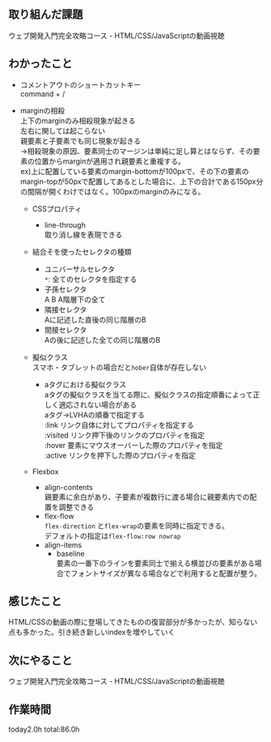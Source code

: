 ## 取り組んだ課題
ウェブ開発入門完全攻略コース - HTML/CSS/JavaScriptの動画視聴
## わかったこと
 * コメントアウトのショートカットキー   
   command + /
   
 * marginの相殺   
   上下のmarginのみ相殺現象が起きる   
   左右に関しては起こらない   
   親要素と子要素でも同じ現象が起きる   
   →相殺現象の原因、要素同士のマージンは単純に足し算とはならず、その要素の位置からmarginが適用され親要素と重複する。   
   ex)上に配置している要素のmargin-bottomが100pxで、その下の要素のmargin-topが50pxで配置してあるとした場合に、上下の合計である150px分の間隔が開くわけではなく。100pxのmarginのみになる。
   * CSSプロパティ   
     * line-through   
       取り消し線を表現できる   

   * 結合そを使ったセレクタの種類   
     * ユニバーサルセレクタ   
       `*`: 全てのセレクタを指定する   
     * 子孫セレクタ   
       A B  A階層下の全て   
     * 隣接セレクタ   
       Aに記述した直後の同じ階層のB   
     * 間接セレクタ   
       Aの後に記述した全ての同じ階層のB   
   * 擬似クラス   
      スマホ・タブレットの場合だと`hober`自体が存在しない
     * aタグにおける擬似クラス   
       aタグの擬似クラスを当てる際に、擬似クラスの指定順番によって正しく適応されない場合がある   
       aタグ→LVHAの順番で指定する   
       :link リンク自体に対してプロパティを指定する   
       :visited リンク押下後のリンクのプロパティを指定   
       :hover 要素にマウスオーバーした際のプロパティを指定   
       :active リンクを押下した際のプロパティを指定   
    * Flexbox   
      * align-contents   
        親要素に余白があり、子要素が複数行に渡る場合に親要素内での配置を調整できる   
      * flex-flow   
        `flex-direction` と`flex-wrap`の要素を同時に指定できる。   
        デフォルトの指定は`flex-flow:row nowrap`   
      * align-items   
        * baseline   
          要素の一番下のラインを要素同士で揃える横並びの要素がある場合でフォントサイズが異なる場合などで利用すると配置が整う。   
## 感じたこと
   HTML/CSSの動画の際に登場してきたものの復習部分が多かったが、知らない点も多かった。引き続き新しいindexを増やしていく
## 次にやること
ウェブ開発入門完全攻略コース - HTML/CSS/JavaScriptの動画視聴
## 作業時間
 today2.0h
 total:86.0h
